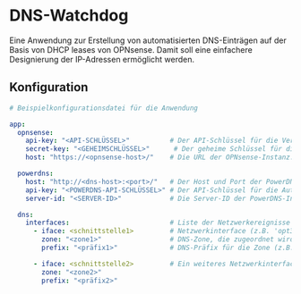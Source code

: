 # DNS-Watchdog
Eine Anwendung zur Erstellung von automatisierten DNS-Einträgen auf der Basis von DHCP leases von OPNsense.
Damit soll eine einfachere Designierung der IP-Adressen ermöglicht werden.

## Konfiguration

```yaml
# Beispielkonfigurationsdatei für die Anwendung

app:
  opnsense:
    api-key: "<API-SCHLÜSSEL>"          # Der API-Schlüssel für die Verbindung zu OPNsense. Bitte durch den echten Schlüssel ersetzen.
    secret-key: "<GEHEIMSCHLÜSSEL>"      # Der geheime Schlüssel für die Authentifizierung bei OPNsense. Bitte nicht öffentlich zugänglich machen.
    host: "https://<opnsense-host>/"    # Die URL der OPNsense-Instanz.

  powerdns:
    host: "http://<dns-host>:<port>/"   # Der Host und Port der PowerDNS-Verbindung.
    api-key: "<POWERDNS-API-SCHLÜSSEL>" # Der API-Schlüssel für die Authentifizierung bei PowerDNS.
    server-id: "<SERVER-ID>"            # Die Server-ID der PowerDNS-Instanz.

  dns:
    interfaces:                         # Liste der Netzwerkereignisse und deren DNS-Konfigurationszuordnungen.
      - iface: <schnittstelle1>         # Netzwerkinterface (z.B. 'opt3').
        zone: "<zone1>"                 # DNS-Zone, die zugeordnet wird (z.B. 'infra.home.rwu.de').
        prefix: "<präfix1>"             # DNS-Präfix für die Zone (z.B. 'dmz.vl-30').

      - iface: <schnittstelle2>         # Ein weiteres Netzwerkinterface, Zone und Präfix.
        zone: "<zone2>"
        prefix: "<präfix2>"
```